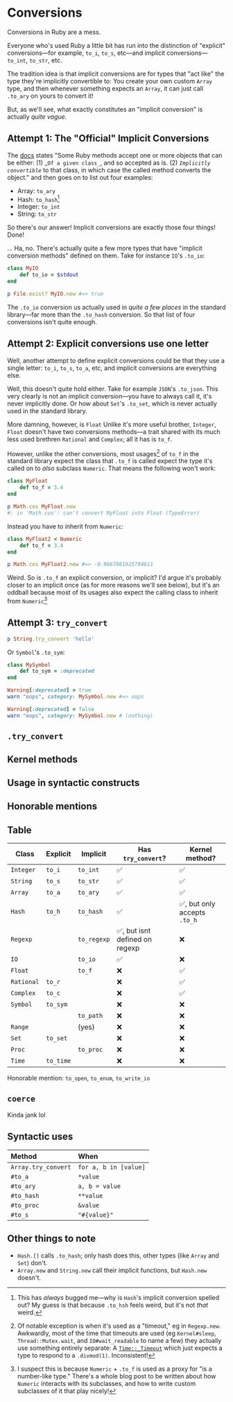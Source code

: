 # Conversions

Conversions in Ruby are a mess.

Everyone who's used Ruby a little bit has run into the distinction of "explicit" conversions—for example, `to_i`, `to_s`, etc—and implicit conversions—`to_int`, `to_str`, etc.

The tradition idea is that implicit conversions are for types that "act like" the type they're implicitly convertible to: You create your own custom `Array` type, and then whenever something expects an `Array`, it can just call `.to_ary` on yours to convert it!

<!--Well, that's dandy, but why not call `.to_a`? Well, we'll talk about it. -->

But, as we'll see, what exactly constitutes an "implicit conversion" is actually _quite vague_.

## Attempt 1: The "Official" Implicit Conversions

The [docs](https://docs.ruby-lang.org/en/master/implicit_conversion_rdoc.html) states "Some Ruby methods accept one or more objects that can be either: (1) _`Of a given class_`, and so accepted as is. (2) _`Implicitly convertible`_ to that class, in which case the called method converts the object." and then goes on to list out four examples:

- Array: `to_ary`
- Hash: `to_hash`[^1]
- Integer: `to_int`
- String: `to_str`

[^1]: This has _always_ bugged me—why is `Hash`'s implicit conversion spelled out? My guess is that because `.to_hsh` feels weird, but it's not _that_ weird.

So there's our answer! Implicit conversions are exactly those four things! Done!

... Ha, no. There's actually quite a few more types that have "implicit conversion methods" defined on them. Take for instance `IO`'s `.to_io`:
```ruby
class MyIO
	def to_io = $stdout
end

p File.exist? MyIO.new #=> true
```

The `.to_io` conversion us actually used in _quite a few places_ in the standard library—far more than the `.to_hash` conversion. So that list of four conversions isn't quite enough.

## Attempt 2: Explicit conversions use one letter

Well, another attempt to define explicit conversions could be that they use a single letter: `to_i`, `to_s`, `to_a`, etc, and implicit conversions are everything else.

Well, this doesn't quite hold either. Take for example `JSON`'s `.to_json`. This very clearly is not an implicit conversion—you have to always call it, it's never implicitly done. Or how about `Set`'s `.to_set`, which is never actually used in the standard library.

More damning, however, is `Float` Unlike it's more useful brother, `Integer`, `Float` doesn't have two conversions methods—a trait shared with its much less used brethren `Rational` and `Complex`; all it has is `to_f`.

However, unlike the other conversions, most usages[^2] of `to_f` in the standard library expect the class that `.to_f` is called expect the type it's called on to _also_ subclass `Numeric`. That means the following won't work:

[^2]: Of notable exception is when it's used as a "timeout," eg in `Regexp.new`. Awkwardly, most of the time that timeouts are used (eg `Kernel#sleep`, `Thread::Mutex.wait`, and `IO#wait_readable` to name a few) they actually use something entirely separate: A [`Time::_Timeout`](https://github.com/ruby/rbs/blob/4482ed2c4a3faca78b3c332480b956e99ab9788c/core/time.rbs#L438-L456) which just expects a type to respond to a `.divmod(1)`. Inconsistent!

```ruby
class MyFloat
	def to_f = 3.4
end

p Math.cos MyFloat.new
#: in 'Math.cos': can't convert MyFloat into Float (TypeError)
```

Instead you have to inherit from `Numeric`:
```ruby
class MyFloat2 < Numeric
	def to_f = 3.4
end

p Math.cos MyFloat2.new #=> -0.9667981925794611
```

Weird. So is `.to_f` an explicit conversion, or implicit? I'd argue it's probably closer to an implicit once (as for more reasons we'll see below), but it's an oddball because most of its usages also expect the calling class to inherit from `Numeric`[^3]

[^3]: I suspect this is because `Numeric` + `.to_f` is used as a proxy for "is a number-like type." There's a whole blog post to be written about how `Numeric` interacts with its subclasses, and how to write custom subclasses of it that play nicely!

## Attempt 3: `try_convert`
```ruby
p String.try_convert 'hello'
```




Or `Symbol`'s `.to_sym`:
```ruby
class MySymbol
	def to_sym = :deprecated
end

Warning[:deprecated] = true
warn "oops", category: MySymbol.new #=> oops

Warning[:deprecated] = false
warn "oops", category: MySymbol.new # (nothing)
```



## `.try_convert`
## Kernel methods
## Usage in syntactic constructs
## Honorable mentions

## Table

| Class      | Explicit    | Implicit    | Has `try_convert`? | Kernel method? |
|------------|-------------|-------------|--------------------|----------------|
| `Integer`  | `to_i`      | `to_int`    | ✅ | ✅ |
| `String`   | `to_s`      | `to_str`    | ✅ | ✅ |
| `Array`    | `to_a`      | `to_ary`    | ✅ | ✅ |
| `Hash`     | `to_h`      | `to_hash`   | ✅ | ✅, but only accepts `.to_h` |
| `Regexp`   |             | `to_regexp` | ✅, but isnt defined on regexp | ❌ |
| `IO`       |             | `to_io`     | ✅ | ❌ |
| `Float`    |             | `to_f`      | ❌ | ✅ |
| `Rational` | `to_r`      |             | ❌ | ✅ |
| `Complex`  | `to_c`      |             | ❌ | ✅ |
| `Symbol`   | `to_sym`    |             | ❌ | ❌ |
|            |             | `to_path`   | ❌ | ❌ |
| `Range`    |             | (yes)       | ❌ | ❌ |
| `Set`      | `to_set`    |             | ❌ | ❌ |
| `Proc`     |             | `to_proc`   | ❌ | ❌ |
| `Time`     | `to_time`   |             | ❌ | ❌ |
Honorable mention: `to_open`, `to_enum`, `to_write_io`

## `coerce`
Kinda jank lol

## Syntactic uses

| Method    | When |
|:---------|:-----|
| `Array.try_convert` | `for a, b in [value]` |
| `#to_a` | `*value` |
| `#to_ary` | `a, b = value` |
| `#to_hash` | `**value` |
| `#to_proc` | `&value` |
| `#to_s` | `"#{value}"` |

## Other things to note
- `Hash.[]` calls `.to_hash`; only hash does this, other types (like `Array` and `Set`) don't.
- `Array.new` and `String.new` call their implicit functions, but `Hash.new` doesn't.
